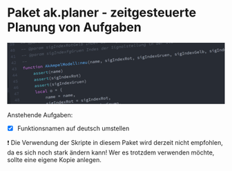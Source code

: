 # Paket ak.planer - zeitgesteuerte Planung von Aufgaben

![SourceCode](../../../assets/headers/SourceCode.png)

Anstehende Aufgaben:
* [x] Funktionsnamen auf deutsch umstellen

:exclamation: Die Verwendung der Skripte in diesem Paket wird derzeit nicht empfohlen, da es sich noch stark ändern kann! Wer es trotzdem verwenden möchte, sollte eine eigene Kopie anlegen.
